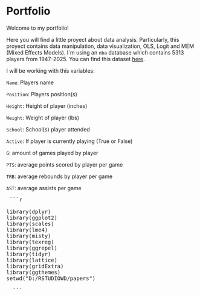 # Portfolio
Welcome to my portfolio! 

Here you will find a little proyect about data analysis. Particularly, this proyect contains data manipulation, data visualization, OLS, Logit and MEM (Mixed Effects Models).
I´m using an  `nba` database which contains 5313 players from 1947-2025. You can find this dataset [here](https://www.kaggle.com/datasets/flynn28/v2-nba-player-database/data).

I will be working with this variables:

`Name`: Players name

`Position`: Players position(s)

`Height`: Height of player (inches)

`Weight`: Weight of player (lbs)

`School`: School(s) player attended

`Active`: If player is currently playing (True or False)

`G`: amount of games played by player

`PTS`: average points scored by player per game

`TRB`: average rebounds by player per game

`AST`: average assists per game

<pre> ```r 
  
library(dplyr)
library(ggplot2)
library(scales)
library(lme4)
library(misty)
library(texreg)
library(ggrepel)
library(tidyr)
library(lattice)
library(gridExtra)
library(ggthemes)
setwd("D:/RSTUDIOWD/papers")  
  
  ``` </pre>


